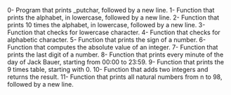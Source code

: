0- Program that prints _putchar, followed by a new line.
1- Function that prints the alphabet, in lowercase, followed by a new line.
2- Function that prints 10 times the alphabet, in lowercase, followed by a new line.
3- Function that checks for lowercase character.
4- Function that checks for alphabetic character.
5- Function that prints the sign of a number.
6- Function that computes the absolute value of an integer.
7- Function that prints the last digit of a number.
8- Function that prints every minute of the day of Jack Bauer, starting from 00:00 to 23:59.
9- Function that prints the 9 times table, starting with 0.
10- Function that adds two integers and returns the result.
11- Function that prints all natural numbers from n to 98, followed by a new line.

